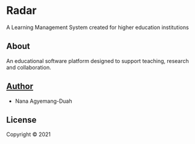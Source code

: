 # Radar
 A Learning Management System created for higher education institutions
## About
 An educational software platform designed to support teaching, research and collaboration.
 
## [Author](https://github.com/NanaADuah)
 - Nana Agyemang-Duah
  
## License
Copyright © 2021
